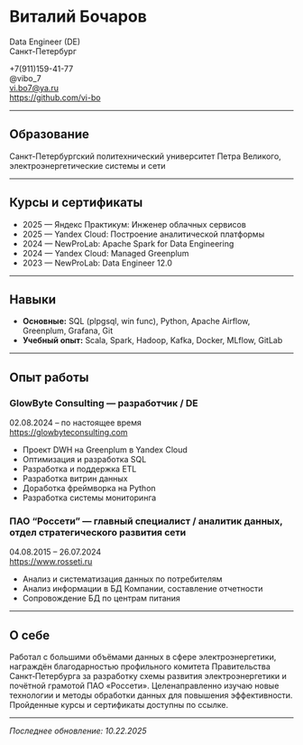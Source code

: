 # Виталий Бочаров

Data Engineer (DE)  
Санкт-Петербург

+7(911)159-41-77  
@vibo_7  
vi.bo7@ya.ru  
https://github.com/vi-bo

---

## Образование
Санкт-Петербургский политехнический университет Петра Великого, электроэнергетические системы и сети

---

## Курсы и сертификаты
- 2025 — Яндекс Практикум: Инженер облачных сервисов  
- 2025 — Yandex Cloud: Построение аналитической платформы  
- 2024 — NewProLab: Apache Spark for Data Engineering  
- 2024 — Yandex Cloud: Managed Greenplum  
- 2023 — NewProLab: Data Engineer 12.0

---

## Навыки
- **Основные:** SQL (plpgsql, win func), Python, Apache Airflow, Greenplum, Grafana, Git  
- **Учебный опыт:** Scala, Spark, Hadoop, Kafka, Docker, MLflow, GitLab

---

## Опыт работы

### GlowByte Consulting — разработчик / DE  
02.08.2024 – по настоящее время  
https://glowbyteconsulting.com  
- Проект DWH на Greenplum в Yandex Cloud  
- Оптимизация и разработка SQL  
- Разработка и поддержка ETL  
- Разработка витрин данных  
- Доработка фреймворка на Python  
- Разработка системы мониторинга

### ПАО “Россети” — главный специалист / аналитик данных, отдел стратегического развития сети  
04.08.2015 – 26.07.2024  
https://www.rosseti.ru  
- Анализ и систематизация данных по потребителям  
- Анализ информации в БД Компании, составление отчетности  
- Сопровождение БД по центрам питания

---

## О себе
Работал с большими объёмами данных в сфере электроэнергетики, награждён благодарностью профильного комитета Правительства Санкт‑Петербурга за разработку схемы развития электроэнергетики и почётной грамотой ПАО «Россети». Целенаправленно изучаю новые технологии и методы обработки данных для повышения эффективности. Пройденные курсы и сертификаты доступны по ссылке.

---

*Последнее обновление: 10.22.2025*
